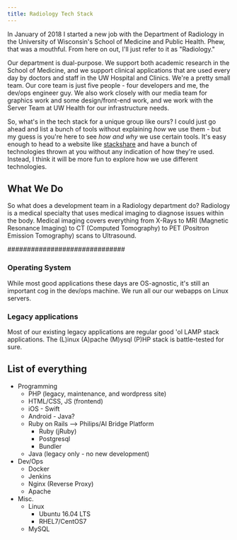 ```yaml
---
title: Radiology Tech Stack
---
```


In January of 2018 I started a new job with the Department of Radiology in
the University of Wisconsin's School of Medicine and Public Health. Phew, that
was a mouthful. From here on out, I'll just refer to it as "Radiology."

Our department is dual-purpose. We support both academic research in the
School of Medicine, and we support clinical applications that are used every
day by doctors and staff in the UW Hospital and Clinics. We're a pretty small
team. Our core team is just five people - four developers and me, the dev/ops
engineer guy. We also work closely with our media team for graphics work
and some design/front-end work, and we work with the Server Team at UW Health
for our infrastructure needs.

So, what's in the tech stack for a unique group like ours? I could just go ahead
and list a bunch of tools without explaining *how* we use them - but my guess is
you're here to see *how and why* we use certain tools. It's easy enough to head
to a website like [stackshare](https://stackshare.io) and have a bunch of
technologies thrown at you without any indication of how they're used. Instead,
I think it will be more fun to explore how we use different technologies.

## What We Do

So what does a development team in a Radiology department do? Radiology is a
medical specialty that uses medical imaging to diagnose issues within the body.
Medical imaging covers everything from X-Rays to MRI (Magnetic Resonance
Imaging) to CT (Computed Tomography) to PET (Positron Emission Tomography)
scans to Ultrasound.



##############################
### Operating System

While most good applications these days are OS-agnostic, it's still an
important cog in the dev/ops machine. We run all our our webapps on Linux
servers.

### Legacy applications

Most of our existing legacy applications are regular good 'ol LAMP stack
applications. The (L)inux (A)pache (M)ysql (P)HP stack is battle-tested for
sure.


## List of everything
* Programming
  * PHP (legacy, maintenance, and wordpress site)
  * HTML/CSS, JS (frontend)
  * iOS - Swift
  * Android - Java?
  * Ruby on Rails --> Philips/AI Bridge Platform
    * Ruby (jRuby)
    * Postgresql
    * Bundler
  * Java (legacy only - no new development)
* Dev/Ops
  * Docker
  * Jenkins
  * Nginx (Reverse Proxy)
  * Apache
* Misc.
  * Linux
    * Ubuntu 16.04 LTS
    * RHEL7/CentOS7
  * MySQL
